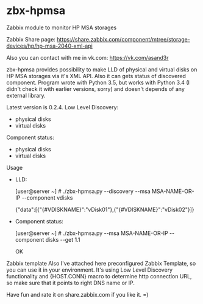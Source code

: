 # zbx-hpmsa
Zabbix module to monitor HP MSA storages

Zabbix Share page: https://share.zabbix.com/component/mtree/storage-devices/hp/hp-msa-2040-xml-api

Also you can contact with me in vk.com: https://vk.com/asand3r

zbx-hpmsa provides possibility to make LLD of physical and virtual disks on HP MSA storages via it's XML API. Also it can gets status of discovered component.
Program wrote with Python 3.5, but works with Python 3.4 (I didn't check it with earlier versions, sorry) and doesn't depends of any external library.

Latest version is 0.2.4.
Low Level Discovery:
  - physical disks 
  - virtual disks

Component status:
  - physical disks 
  - virtual disks

Usage
  - LLD:
  
    [user@server ~] # ./zbx-hpmsa.py --discovery --msa MSA-NAME-OR-IP --component vdisks
    
    {"data":[{"{#VDISKNAME}":"vDisk01"},{"{#VDISKNAME}":"vDisk02"}]}
    
  - Component status:
  
    [user@server ~] # ./zbx-hpmsa.py --msa MSA-NAME-OR-IP --component disks --get 1.1
    
    OK

Zabbix template
Also I've attached here preconfigured Zabbix Template, so you can use it in your environment. It's using Low Level Discovery functionality and {HOST.CONN} macro to determine http connection URL, so make sure that it points to right DNS name or IP.

Have fun and rate it on share.zabbix.com if you like it. =)
